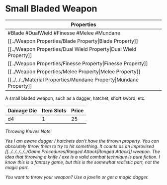 # Small Bladed Weapon

| Properties                                                          |
| ------------------------------------------------------------------- |
| #Blade #DualWield #Finesse #Melee #Mundane                          |
| [[../Weapon Properties/Blade Property\|Blade Property]]             |
| [[../Weapon Properties/Dual Wield Property\|Dual Wield Property]]   |
| [[../Weapon Properties/Finesse Property\|Finesse Property]]         |
| [[../Weapon Properties/Melee Property\|Melee Property]]             |
| [[../../../Material Properties/Mundane Property\|Mundane Property]] |
A small bladed weapon, such as a dagger, hatchet, short sword, etc.

| Damage Die | Item Slots | Price |
| ---------- | ---------- | ----- |
| d4         | 1          | 25    |


*Throwing Knives Note:*

*Yes I am aware dagger / hatchets don't have the thrown property. You can absolutely throw them to try to hit something. It counts as an improvised [[../../../../../Game Procedures/Ranged Attack|Ranged Attack]] weapon. The idea that throwing a knife / axe is a valid combat technique is pure fiction. I know this is a fantasy game, but this is the somewhat realistic part, not the magic part.*

*You want to throw your weapon? Use a javelin or get a magic dagger.*